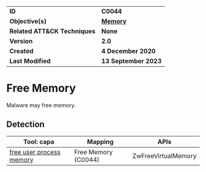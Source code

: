 <table>
<tr>
<td><b>ID</b></td>
<td><b>C0044</b></td>
</tr>
<tr>
<td><b>Objective(s)</b></td>
<td><b><a href="../memory">Memory</a></b></td>
</tr>
<tr>
<td><b>Related ATT&CK Techniques</b></td>
<td><b>None</b></td>
</tr>
<tr>
<td><b>Version</b></td>
<td><b>2.0</b></td>
</tr>
<tr>
<td><b>Created</b></td>
<td><b>4 December 2020</b></td>
</tr>
<tr>
<td><b>Last Modified</b></td>
<td><b>13 September 2023</b></td>
</tr>
</table>


# Free Memory

Malware may free memory.

## Detection

|Tool: capa|Mapping|APIs|
|---|---|---|
|[free user process memory](https://github.com/mandiant/capa-rules/blob/master/host-interaction/process/inject/free-user-process-memory.yml)|Free Memory (C0044)|ZwFreeVirtualMemory|
